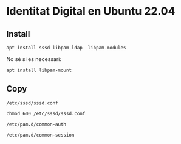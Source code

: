 # Identitat Digital en Ubuntu 22.04

## Install
```
apt install sssd libpam-ldap  libpam-modules
```

No sé si es necessari:
```
apt install libpam-mount
```

## Copy
`/etc/sssd/sssd.conf`

```
chmod 600 /etc/sssd/sssd.conf
```

`/etc/pam.d/common-auth`

`/etc/pam.d/common-session`

